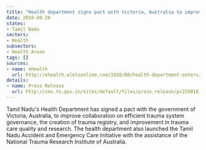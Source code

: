 ```yaml
---
title: "Health department signs pact with Victoria, Australia to improve collaboration"
date: 2018-08-29
states:
- Tamil Nadu
sectors:
- Health
subsectors:
- Health Areas
tags: []
sources:
- name: eHealth
  url: http://ehealth.eletsonline.com/2018/08/health-department-enters-into-pact-with-australian-government/
details:
- name: Press Release
  url: http://cms.tn.gov.in/sites/default/files/press_release/pr220818_1.jpg
---
```


Tamil Nadu's Health Department has signed a pact with the government of Victoria, Australia, to improve collaboration on efficient trauma system governance, the creation of trauma registry, and improvement in trauma care quality and research. The health department also launched the Tamil Nadu Accident and Emergency Care Initiative with the assistance of the National Trauma Research Institute of Australia.
